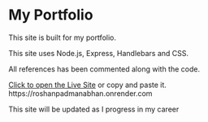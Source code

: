 <h1>My Portfolio</h1>

<p>This site is built for my portfolio.</p>
<p>This site uses Node.js, Express, Handlebars and CSS.</p>
<p>All references has been commented along with the code.</p>
<p><a href="https://roshanpadmanabhan.onrender.com" >Click to open the Live Site</a> or copy and paste it. https://roshanpadmanabhan.onrender.com</p>

<p>This site will be updated as I progress in my career</p>
